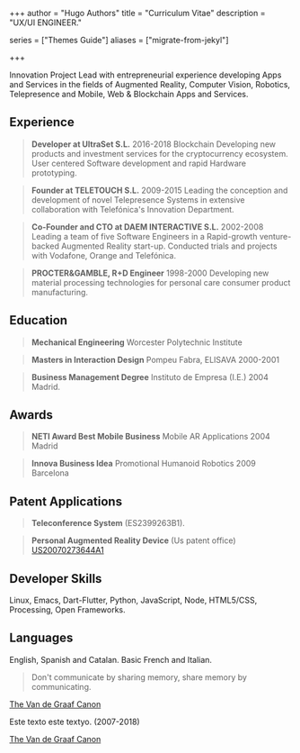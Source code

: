 +++
author = "Hugo Authors"
title = "Curriculum Vitae"
description = "UX/UI ENGINEER."


series = ["Themes Guide"]
aliases = ["migrate-from-jekyl"]



+++

Innovation Project Lead with entrepreneurial experience developing Apps and Services in the fields of Augmented Reality, Computer Vision, Robotics, Telepresence and Mobile, Web & Blockchain Apps and Services.
<!--more-->

## Experience

> **Developer at UltraSet S.L.**    2016-2018 Blockchain 
Developing new products and investment services for the
cryptocurrency ecosystem. User centered Software development and
rapid Hardware prototyping.

> **Founder at TELETOUCH S.L.**   2009-2015 
Leading the conception and development of novel Telepresence
Systems in extensive collaboration with Telefónica's Innovation
Department.

> **Co-Founder and CTO at DAEM INTERACTIVE S.L.**   2002-2008 
Leading a team of five Software Engineers in a Rapid-growth venture-
backed Augmented Reality start-up. Conducted trials and projects
with Vodafone, Orange and Telefónica.

> **PROCTER&GAMBLE, R+D Engineer** 
1998-2000 Developing new material processing technologies for personal care
consumer product manufacturing.



## Education

>**Mechanical Engineering** 
Worcester Polytechnic Institute


>**Masters in Interaction Design**
Pompeu Fabra, ELISAVA
2000-2001 

>**Business Management Degree**
Instituto de Empresa (I.E.)
2004 Madrid.


## Awards

> **NETI Award Best Mobile Business**
Mobile AR Applications
2004 Madrid




> **Innova Business Idea**
Promotional Humanoid Robotics
2009 Barcelona


## Patent Applications

> **Teleconference System** (ES2399263B1).

> **Personal Augmented Reality Device** 
(Us patent office)
[US20070273644A1](https://uspto.report/patent/app/20070273644)

## Developer Skills

Linux, Emacs, Dart-Flutter, Python, JavaScript, Node, HTML5/CSS, Processing, Open Frameworks.

## Languages

English, Spanish and Catalan. Basic French and Italian.


> Don't communicate by sharing memory, share memory by communicating.<br>

[The Van de Graaf Canon](https://en.wikipedia.org/wiki/Canons_of_page_construction#Van_de_Graaf_canon)

Este texto este textyo. (2007-2018)

[The Van de Graaf Canon](https://en.wikipedia.org/wiki/Canons_of_page_construction#Van_de_Graaf_canon)





